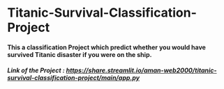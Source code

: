 # Titanic-Survival-Classification-Project

#### This a classification Project which predict whether you would have survived Titanic disaster if you were on the ship.

##### Link of the Project : https://share.streamlit.io/aman-web2000/titanic-survival-classification-project/main/app.py
